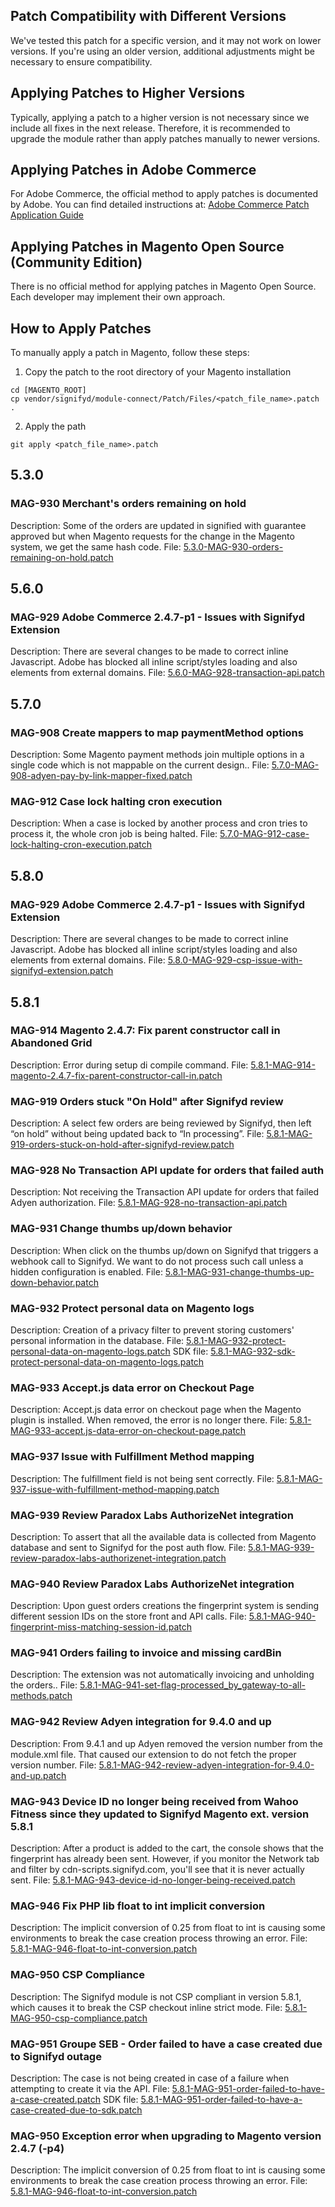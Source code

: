 ## Patch Compatibility with Different Versions
We've tested this patch for a specific version, and it may not work on lower versions. If you're using an older version, additional adjustments might be necessary to ensure compatibility.

## Applying Patches to Higher Versions
Typically, applying a patch to a higher version is not necessary since we include all fixes in the next release. Therefore, it is recommended to upgrade the module rather than apply patches manually to newer versions.

## Applying Patches in Adobe Commerce
For Adobe Commerce, the official method to apply patches is documented by Adobe. You can find detailed instructions at:
[Adobe Commerce Patch Application Guide](https://experienceleague.adobe.com/en/docs/commerce-on-cloud/user-guide/develop/upgrade/apply-patches)

## Applying Patches in Magento Open Source (Community Edition)
There is no official method for applying patches in Magento Open Source. Each developer may implement their own approach.

## How to Apply Patches
To manually apply a patch in Magento, follow these steps:

1. Copy the patch to the root directory of your Magento installation
```
cd [MAGENTO_ROOT]
cp vendor/signifyd/module-connect/Patch/Files/<patch_file_name>.patch .
```

2. Apply the path
```
git apply <patch_file_name>.patch
```

## 5.3.0
### MAG-930 Merchant's orders remaining on hold
Description: Some of the orders are updated in signified with guarantee approved but when Magento requests  for the change in the Magento system, we get the same hash code.
File: [5.3.0-MAG-930-orders-remaining-on-hold.patch](./5.3.0-MAG-930-orders-remaining-on-hold.patch)

## 5.6.0
### MAG-929 Adobe Commerce 2.4.7-p1 - Issues with Signifyd Extension
Description: There are several changes to be made to correct inline Javascript. Adobe has blocked all inline script/styles loading and also elements from external domains.
File: [5.6.0-MAG-928-transaction-api.patch](./5.6.0-MAG-928-transaction-api.patch)

## 5.7.0
### MAG-908 Create mappers to map paymentMethod options
Description: Some Magento payment methods join multiple options in a single code which is not mappable on the current design..
File: [5.7.0-MAG-908-adyen-pay-by-link-mapper-fixed.patch](./5.7.0-MAG-908-adyen-pay-by-link-mapper-fixed.patch)

### MAG-912 Case lock halting cron execution
Description: When a case is locked by another process and cron tries to process it, the whole cron job is being halted.
File: [5.7.0-MAG-912-case-lock-halting-cron-execution.patch](./5.7.0-MAG-912-case-lock-halting-cron-execution.patch)

## 5.8.0
### MAG-929 Adobe Commerce 2.4.7-p1 - Issues with Signifyd Extension
Description: There are several changes to be made to correct inline Javascript. Adobe has blocked all inline script/styles loading and also elements from external domains.
File: [5.8.0-MAG-929-csp-issue-with-signifyd-extension.patch](./5.8.0-MAG-929-csp-issue-with-signifyd-extension.patch)

## 5.8.1
### MAG-914 Magento 2.4.7: Fix parent constructor call in Abandoned Grid
Description: Error during setup di compile command.
File: [5.8.1-MAG-914-magento-2.4.7-fix-parent-constructor-call-in.patch](./5.8.1-MAG-914-magento-2.4.7-fix-parent-constructor-call-in.patch)

### MAG-919 Orders stuck "On Hold" after Signifyd review
Description: A select few orders are being reviewed by Signifyd, then left “on hold” without being updated back to “In processing”.
File: [5.8.1-MAG-919-orders-stuck-on-hold-after-signifyd-review.patch](./5.8.1-MAG-919-orders-stuck-on-hold-after-signifyd-review.patch)

### MAG-928 No Transaction API update for orders that failed auth
Description: Not receiving the Transaction API update for orders that failed Adyen authorization.
File: [5.8.1-MAG-928-no-transaction-api.patch](./5.8.1-MAG-928-no-transaction-api.patch)

### MAG-931 Change thumbs up/down behavior
Description: When click on the thumbs up/down on Signifyd that triggers a webhook call to Signifyd. We want to do not process such call unless a hidden configuration is enabled.
File: [5.8.1-MAG-931-change-thumbs-up-down-behavior.patch](./5.8.1-MAG-931-change-thumbs-up-down-behavior.patch)

### MAG-932 Protect personal data on Magento logs
Description: Creation of a privacy filter to prevent storing customers' personal information in the database.
File: [5.8.1-MAG-932-protect-personal-data-on-magento-logs.patch](./5.8.1-MAG-932-protect-personal-data-on-magento-logs.patch)
SDK file: [5.8.1-MAG-932-sdk-protect-personal-data-on-magento-logs.patch](./5.8.1-MAG-932-sdk-protect-personal-data-on-magento-logs.patch)

### MAG-933 Accept.js data error on Checkout Page
Description: Accept.js data error on checkout page when the Magento plugin is installed. When removed, the error is no longer there.
File: [5.8.1-MAG-933-accept.js-data-error-on-checkout-page.patch](./5.8.1-MAG-933-accept.js-data-error-on-checkout-page.patch)

### MAG-937 Issue with Fulfillment Method mapping
Description: The fulfillment field is not being sent correctly.
File: [5.8.1-MAG-937-issue-with-fulfillment-method-mapping.patch](./5.8.1-MAG-937-issue-with-fulfillment-method-mapping.patch)

### MAG-939 Review Paradox Labs AuthorizeNet integration
Description: To assert that all the available data is collected from Magento database and sent to Signifyd for the post auth flow.
File: [5.8.1-MAG-939-review-paradox-labs-authorizenet-integration.patch](./5.8.1-MAG-939-review-paradox-labs-authorizenet-integration.patch)

### MAG-940 Review Paradox Labs AuthorizeNet integration
Description: Upon guest orders creations the fingerprint system is sending different session IDs on the store front and API calls.
File: [5.8.1-MAG-940-fingerprint-miss-matching-session-id.patch](./5.8.1-MAG-940-fingerprint-miss-matching-session-id.patch)

### MAG-941 Orders failing to invoice and missing cardBin
Description: The extension was not automatically invoicing and unholding the orders..
File: [5.8.1-MAG-941-set-flag-processed_by_gateway-to-all-methods.patch](./5.8.1-MAG-941-set-flag-processed_by_gateway-to-all-methods.patch)

### MAG-942 Review Adyen integration for 9.4.0 and up
Description: From 9.4.1 and up Adyen removed the version number from the module.xml file. That caused our extension to do not fetch the proper version number.
File: [5.8.1-MAG-942-review-adyen-integration-for-9.4.0-and-up.patch](./5.8.1-MAG-942-review-adyen-integration-for-9.4.0-and-up.patch)

### MAG-943 Device ID no longer being received from Wahoo Fitness since they updated to Signifyd Magento ext. version 5.8.1
Description: After a product is added to the cart, the console shows that the fingerprint has already been sent. However, if you monitor the Network tab and filter by cdn-scripts.signifyd.com, you'll see that it is never actually sent.
File: [5.8.1-MAG-943-device-id-no-longer-being-received.patch](./5.8.1-MAG-943-device-id-no-longer-being-received.patch)

### MAG-946 Fix PHP lib float to int implicit conversion
Description: The implicit conversion of 0.25 from float to int is causing some environments to break the case creation process throwing an error.
File: [5.8.1-MAG-946-float-to-int-conversion.patch](./5.8.1-MAG-946-float-to-int-conversion.patch)

### MAG-950 CSP Compliance
Description: The Signifyd module is not CSP compliant in version 5.8.1, which causes it to break the CSP checkout inline strict mode.
File: [5.8.1-MAG-950-csp-compliance.patch](./5.8.1-MAG-950-csp-compliance.patch)

### MAG-951 Groupe SEB - Order failed to have a case created due to Signifyd outage
Description: The case is not being created in case of a failure when attempting to create it via the API.
File: [5.8.1-MAG-951-order-failed-to-have-a-case-created.patch](./5.8.1-MAG-951-order-failed-to-have-a-case-created.patch)
SDK file: [5.8.1-MAG-951-order-failed-to-have-a-case-created-due-to-sdk.patch](./5.8.1-MAG-951-order-failed-to-have-a-case-created-due-to-sdk.patch)

### MAG-950  Exception error when upgrading to Magento version 2.4.7 (-p4)
Description: The implicit conversion of 0.25 from float to int is causing some environments to break the case creation process throwing an error.
File: [5.8.1-MAG-946-float-to-int-conversion.patch](./5.8.1-MAG-946-float-to-int-conversion.patch)
